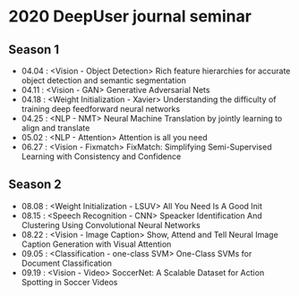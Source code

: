 # 2020 DeepUser journal seminar

## Season 1

- 04.04 : <Vision - Object Detection> Rich feature hierarchies for accurate object detection and semantic segmentation
- 04.11 : <Vision - GAN> Generative Adversarial Nets
- 04.18 : <Weight Initialization - Xavier> Understanding the difficulty of training deep feedforward neural networks
- 04.25 : <NLP - NMT> Neural Machine Translation by jointly learning to align and translate
- 05.02 : <NLP - Attention> Attention is all you need
- 06.27 : <Vision - Fixmatch> FixMatch: Simplifying Semi-Supervised Learning with Consistency and Confidence



## Season 2

- 08.08 : <Weight Initialization - LSUV> All You Need Is A Good Init
- 08.15 : <Speech Recognition - CNN> Speacker Identification And Clustering Using Convolutional Neural Networks
- 08.22 : <Vision - Image Caption> Show, Attend and Tell Neural Image Caption Generation with Visual Attention
- 09.05 : <Classification - one-class SVM> One-Class SVMs for Document Classification
- 09.19 : <Vision - Video> SoccerNet: A Scalable Dataset for Action Spotting in Soccer Videos
